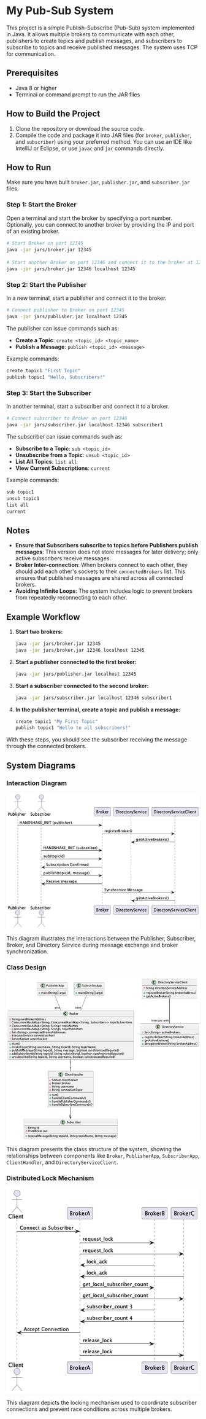 
# My Pub-Sub System

This project is a simple Publish-Subscribe (Pub-Sub) system implemented in Java. It allows multiple brokers to communicate with each other, publishers to create topics and publish messages, and subscribers to subscribe to topics and receive published messages. The system uses TCP for communication.

## Prerequisites

- Java 8 or higher
- Terminal or command prompt to run the JAR files

## How to Build the Project

1. Clone the repository or download the source code.
2. Compile the code and package it into JAR files (for `broker`, `publisher`, and `subscriber`) using your preferred method. You can use an IDE like IntelliJ or Eclipse, or use `javac` and `jar` commands directly.

## How to Run

Make sure you have built `broker.jar`, `publisher.jar`, and `subscriber.jar` files.

### Step 1: Start the Broker

Open a terminal and start the broker by specifying a port number. Optionally, you can connect to another broker by providing the IP and port of an existing broker.

```bash
# Start Broker on port 12345
java -jar jars/broker.jar 12345

# Start another Broker on port 12346 and connect it to the broker at 12345
java -jar jars/broker.jar 12346 localhost 12345
```

### Step 2: Start the Publisher

In a new terminal, start a publisher and connect it to the broker.

```bash
# Connect publisher to Broker on port 12345
java -jar jars/publisher.jar localhost 12345
```

The publisher can issue commands such as:

- **Create a Topic**: `create <topic_id> <topic_name>`
- **Publish a Message**: `publish <topic_id> <message>`

Example commands:

```bash
create topic1 "First Topic"
publish topic1 "Hello, Subscribers!"
```

### Step 3: Start the Subscriber

In another terminal, start a subscriber and connect it to a broker.

```bash
# Connect subscriber to Broker on port 12346
java -jar jars/subscriber.jar localhost 12346 subscriber1
```

The subscriber can issue commands such as:

- **Subscribe to a Topic**: `sub <topic_id>`
- **Unsubscribe from a Topic**: `unsub <topic_id>`
- **List All Topics**: `list all`
- **View Current Subscriptions**: `current`

Example commands:

```bash
sub topic1
unsub topic1
list all
current
```

## Notes

- **Ensure that Subscribers subscribe to topics before Publishers publish messages**: This version does not store messages for later delivery; only active subscribers receive messages.
- **Broker Inter-connection**: When brokers connect to each other, they should add each other's sockets to their `connectedBrokers` list. This ensures that published messages are shared across all connected brokers.
- **Avoiding Infinite Loops**: The system includes logic to prevent brokers from repeatedly reconnecting to each other.

## Example Workflow

1. **Start two brokers:**

   ```bash
   java -jar jars/broker.jar 12345
   java -jar jars/broker.jar 12346 localhost 12345
   ```

2. **Start a publisher connected to the first broker:**

   ```bash
   java -jar jars/publisher.jar localhost 12345
   ```

3. **Start a subscriber connected to the second broker:**

   ```bash
   java -jar jars/subscriber.jar localhost 12346 subscriber1
   ```

4. **In the publisher terminal, create a topic and publish a message:**

   ```bash
   create topic1 "My First Topic"
   publish topic1 "Hello to all subscribers!"
   ```

With these steps, you should see the subscriber receiving the message through the connected brokers.

## System Diagrams

### Interaction Diagram

![Interaction Diagram](images/interaction.png)

This diagram illustrates the interactions between the Publisher, Subscriber, Broker, and Directory Service during message exchange and broker synchronization.

### Class Design

![Class Design](images/class_design.png)

This diagram presents the class structure of the system, showing the relationships between components like `Broker`, `PublisherApp`, `SubscriberApp`, `ClientHandler`, and `DirectoryServiceClient`.

### Distributed Lock Mechanism

![Distributed Lock](images/distributed_lock.png)

This diagram depicts the locking mechanism used to coordinate subscriber connections and prevent race conditions across multiple brokers.

